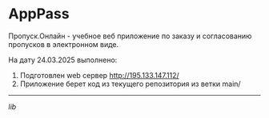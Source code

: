 # AppPass
Пропуск.Онлайн - учебное веб приложение по заказу и согласованию пропусков в электронном виде.

На дату 24.03.2025 выполнено:
1. Подготовлен web сервер http://195.133.147.112/
2. Приложение берет код из текущего репозитория из ветки main/
---
*lib*
